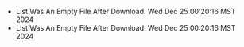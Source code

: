 *  List Was An Empty File After Download. Wed Dec 25 00:20:16 MST 2024
*  List Was An Empty File After Download. Wed Dec 25 00:20:16 MST 2024
